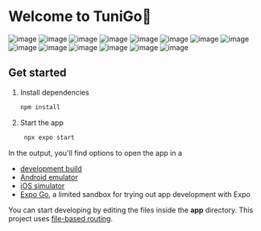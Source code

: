 # Welcome to TuniGo👋
![image](https://github.com/user-attachments/assets/7b5d410a-4af9-4c4e-81cd-4615f0a13237)
![image](https://github.com/user-attachments/assets/6bc08811-c979-42ea-9ac1-3eca145a3b3c)
![image](https://github.com/user-attachments/assets/a2630780-3196-4a5b-8a80-742fc6ab90a4)
![image](https://github.com/user-attachments/assets/421929ef-1990-4c15-a8b6-c46abb09b9a4)
![image](https://github.com/user-attachments/assets/f9e99259-1250-4f62-bf23-ae80cd785d7e)
![image](https://github.com/user-attachments/assets/7d213444-3a5c-44d5-b32f-dac20e4f63a2)
![image](https://github.com/user-attachments/assets/fcf4e27f-4a8b-4edb-a1d7-57d12aedb09c)
![image](https://github.com/user-attachments/assets/6426ed67-b338-4137-b707-80aefebe3836)
![image](https://github.com/user-attachments/assets/5aa81c9f-77c2-41af-b74e-74138c145999)
![image](https://github.com/user-attachments/assets/ba65f726-dd10-4f6d-b2f1-b2716caea172)
![image](https://github.com/user-attachments/assets/e047b1b7-e8ab-4c09-b2dc-79050bd7092f)
![image](https://github.com/user-attachments/assets/a22923a4-a629-44b3-ba45-d0cd0b4c80dc)
![image](https://github.com/user-attachments/assets/8c2fffa1-3769-4aed-aa8c-210a24e75f7c)
![image](https://github.com/user-attachments/assets/8359e590-ccc9-4b9f-9f5e-358fbb935766)
## Get started

1. Install dependencies

   ```bash
   npm install
   ```

2. Start the app

   ```bash
    npx expo start
   ```

In the output, you'll find options to open the app in a

- [development build](https://docs.expo.dev/develop/development-builds/introduction/)
- [Android emulator](https://docs.expo.dev/workflow/android-studio-emulator/)
- [iOS simulator](https://docs.expo.dev/workflow/ios-simulator/)
- [Expo Go](https://expo.dev/go), a limited sandbox for trying out app development with Expo

You can start developing by editing the files inside the **app** directory. This project uses [file-based routing](https://docs.expo.dev/router/introduction).
